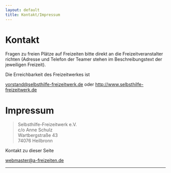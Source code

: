```yaml
---
layout: default
title: Kontakt/Impressum
---
```

# Kontakt

Fragen zu freien Plätze auf Freizeiten bitte direkt an die Freizeitveranstalter
richten
(Adresse und Telefon der Teamer stehen im Beschreibungstext der jeweiligen
Freizeit).       

Die Erreichbarkeit des Freizeitwerkes ist

<vorstand@selbsthilfe-freizeitwerk.de> oder <http://www.selbsthilfe-freizeitwerk.de>

# Impressum

> Selbsthilfe-Freizeitwerk e.V.<br>
> c/o Anne Schulz<br>
> Wartbergstraße 43<br>
> 74076 Heilbronn


Kontakt zu dieser Seite

<webmaster@a-freizeiten.de>

---
